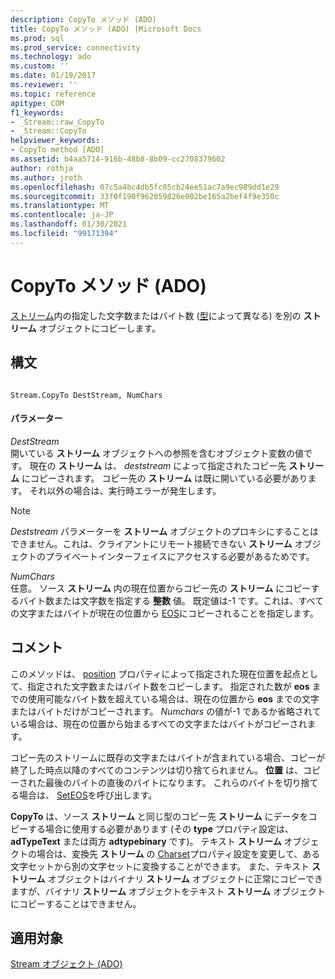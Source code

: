 ```yaml
---
description: CopyTo メソッド (ADO)
title: CopyTo メソッド (ADO) |Microsoft Docs
ms.prod: sql
ms.prod_service: connectivity
ms.technology: ado
ms.custom: ''
ms.date: 01/19/2017
ms.reviewer: ''
ms.topic: reference
apitype: COM
f1_keywords:
- _Stream::raw_CopyTo
- _Stream::CopyTo
helpviewer_keywords:
- CopyTo method [ADO]
ms.assetid: b4aa5714-916b-48b8-8b09-cc2708379602
author: rothja
ms.author: jroth
ms.openlocfilehash: 07c5a4bc4db5fc05cb24ee51ac7a9ec989dd1e29
ms.sourcegitcommit: 33f0f190f962059826e002be165a2bef4f9e350c
ms.translationtype: MT
ms.contentlocale: ja-JP
ms.lasthandoff: 01/30/2021
ms.locfileid: "99171394"
---
```

# <a name="copyto-method-ado"></a>CopyTo メソッド (ADO)
[ストリーム](./stream-object-ado.md)内の指定した文字数またはバイト数 ([型](./type-property-ado-stream.md)によって異なる) を別の **ストリーム** オブジェクトにコピーします。  
  
## <a name="syntax"></a>構文  
  
```  
  
Stream.CopyTo DestStream, NumChars  
```  
  
#### <a name="parameters"></a>パラメーター  
 *DestStream*  
 開いている **ストリーム** オブジェクトへの参照を含むオブジェクト変数の値です。 現在の **ストリーム** は、 *deststream* によって指定されたコピー先 **ストリーム** にコピーされます。 コピー先の **ストリーム** は既に開いている必要があります。 それ以外の場合は、実行時エラーが発生します。  
  
> [!NOTE]
>  *Deststream* パラメーターを **ストリーム** オブジェクトのプロキシにすることはできません。これは、クライアントにリモート接続できない **ストリーム** オブジェクトのプライベートインターフェイスにアクセスする必要があるためです。  
  
 *NumChars*  
 任意。 ソース **ストリーム** 内の現在位置からコピー先の **ストリーム** にコピーするバイト数または文字数を指定する **整数** 値。 既定値は-1 です。これは、すべての文字またはバイトが現在の位置から [EOS](./eos-property.md)にコピーされることを指定します。  
  
## <a name="remarks"></a>コメント  
 このメソッドは、 [position](./position-property-ado.md) プロパティによって指定された現在位置を起点として、指定された文字数またはバイト数をコピーします。 指定された数が **eos** までの使用可能なバイト数を超えている場合は、現在の位置から **eos** までの文字またはバイトだけがコピーされます。 *Numchars* の値が-1 であるか省略されている場合は、現在の位置から始まるすべての文字またはバイトがコピーされます。  
  
 コピー先のストリームに既存の文字またはバイトが含まれている場合、コピーが終了した時点以降のすべてのコンテンツは切り捨てられません。 **位置** は、コピーされた最後のバイトの直後のバイトになります。 これらのバイトを切り捨てる場合は、 [SetEOS](./seteos-method.md)を呼び出します。  
  
 **CopyTo** は、ソース **ストリーム** と同じ型のコピー先 **ストリーム** にデータをコピーする場合に使用する必要があります (その **type** プロパティ設定は、 **adTypeText** または両方 **adtypebinary** です)。 テキスト **ストリーム** オブジェクトの場合は、変換先 **ストリーム** の [Charset](./charset-property-ado.md)プロパティ設定を変更して、ある文字セットから別の文字セットに変換することができます。 また、テキスト **ストリーム** オブジェクトはバイナリ **ストリーム** オブジェクトに正常にコピーできますが、バイナリ **ストリーム** オブジェクトをテキスト **ストリーム** オブジェクトにコピーすることはできません。  
  
## <a name="applies-to"></a>適用対象  
 [Stream オブジェクト (ADO)](./stream-object-ado.md)